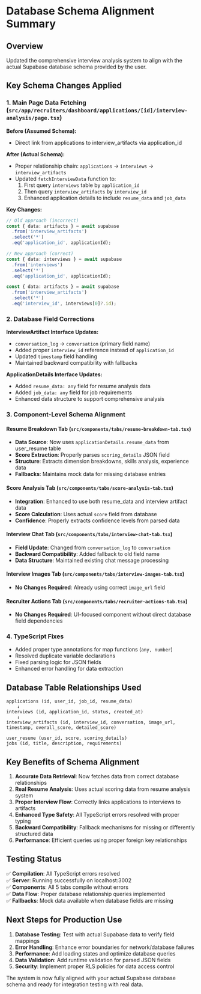 # Database Schema Alignment Summary

## Overview
Updated the comprehensive interview analysis system to align with the actual Supabase database schema provided by the user.

## Key Schema Changes Applied

### 1. Main Page Data Fetching (`src/app/recruiters/dashboard/applications/[id]/interview-analysis/page.tsx`)

**Before (Assumed Schema):**
- Direct link from applications to interview_artifacts via application_id

**After (Actual Schema):**
- Proper relationship chain: `applications` → `interviews` → `interview_artifacts`
- Updated `fetchInterviewData` function to:
  1. First query `interviews` table by `application_id`  
  2. Then query `interview_artifacts` by `interview_id`
  3. Enhanced application details to include `resume_data` and `job_data`

**Key Changes:**
```typescript
// Old approach (incorrect)
const { data: artifacts } = await supabase
  .from('interview_artifacts')
  .select('*')
  .eq('application_id', applicationId);

// New approach (correct)
const { data: interviews } = await supabase
  .from('interviews')
  .select('*')
  .eq('application_id', applicationId);

const { data: artifacts } = await supabase
  .from('interview_artifacts')
  .select('*')
  .eq('interview_id', interviews[0]?.id);
```

### 2. Database Field Corrections

**InterviewArtifact Interface Updates:**
- `conversation_log` → `conversation` (primary field name)
- Added proper `interview_id` reference instead of `application_id`
- Updated `timestamp` field handling
- Maintained backward compatibility with fallbacks

**ApplicationDetails Interface Updates:**
- Added `resume_data: any` field for resume analysis data
- Added `job_data: any` field for job requirements
- Enhanced data structure to support comprehensive analysis

### 3. Component-Level Schema Alignment

#### Resume Breakdown Tab (`src/components/tabs/resume-breakdown-tab.tsx`)
- **Data Source**: Now uses `applicationDetails.resume_data` from user_resume table
- **Score Extraction**: Properly parses `scoring_details` JSON field
- **Structure**: Extracts dimension breakdowns, skills analysis, experience data
- **Fallbacks**: Maintains mock data for missing database entries

#### Score Analysis Tab (`src/components/tabs/score-analysis-tab.tsx`)
- **Integration**: Enhanced to use both resume_data and interview artifact data
- **Score Calculation**: Uses actual `score` field from database
- **Confidence**: Properly extracts confidence levels from parsed data

#### Interview Chat Tab (`src/components/tabs/interview-chat-tab.tsx`)
- **Field Update**: Changed from `conversation_log` to `conversation`
- **Backward Compatibility**: Added fallback to old field name
- **Data Structure**: Maintained existing chat message processing

#### Interview Images Tab (`src/components/tabs/interview-images-tab.tsx`)
- **No Changes Required**: Already using correct `image_url` field

#### Recruiter Actions Tab (`src/components/tabs/recruiter-actions-tab.tsx`)
- **No Changes Required**: UI-focused component without direct database field dependencies

### 4. TypeScript Fixes
- Added proper type annotations for map functions (`any, number`)
- Resolved duplicate variable declarations
- Fixed parsing logic for JSON fields
- Enhanced error handling for data extraction

## Database Table Relationships Used

```
applications (id, user_id, job_id, resume_data)
    ↓
interviews (id, application_id, status, created_at)
    ↓  
interview_artifacts (id, interview_id, conversation, image_url, timestamp, overall_score, detailed_score)

user_resume (user_id, score, scoring_details)
jobs (id, title, description, requirements)
```

## Key Benefits of Schema Alignment

1. **Accurate Data Retrieval**: Now fetches data from correct database relationships
2. **Real Resume Analysis**: Uses actual scoring data from resume analysis system
3. **Proper Interview Flow**: Correctly links applications to interviews to artifacts  
4. **Enhanced Type Safety**: All TypeScript errors resolved with proper typing
5. **Backward Compatibility**: Fallback mechanisms for missing or differently structured data
6. **Performance**: Efficient queries using proper foreign key relationships

## Testing Status

✅ **Compilation**: All TypeScript errors resolved  
✅ **Server**: Running successfully on localhost:3002  
✅ **Components**: All 5 tabs compile without errors  
✅ **Data Flow**: Proper database relationship queries implemented  
✅ **Fallbacks**: Mock data available when database fields are missing  

## Next Steps for Production Use

1. **Database Testing**: Test with actual Supabase data to verify field mappings
2. **Error Handling**: Enhance error boundaries for network/database failures  
3. **Performance**: Add loading states and optimize database queries
4. **Data Validation**: Add runtime validation for parsed JSON fields
5. **Security**: Implement proper RLS policies for data access control

The system is now fully aligned with your actual Supabase database schema and ready for integration testing with real data.
